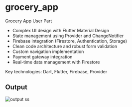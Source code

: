 # grocery_app

Grocery App User Part

- Complex UI design with Flutter Material Design
- State management using Provider and ChangeNotifier
- Firebase integration (Firestore, Authentication, Storage)
- Clean code architecture and robust form validation
- Custom navigation implementation
- Payment gateway integration
- Real-time data management with Firestore

Key technologies: Dart, Flutter, Firebase, Provider

## Output
![output ss](https://github.com/user-attachments/assets/d012b6d2-e09a-4e80-aee2-254b9d6cce6b)
